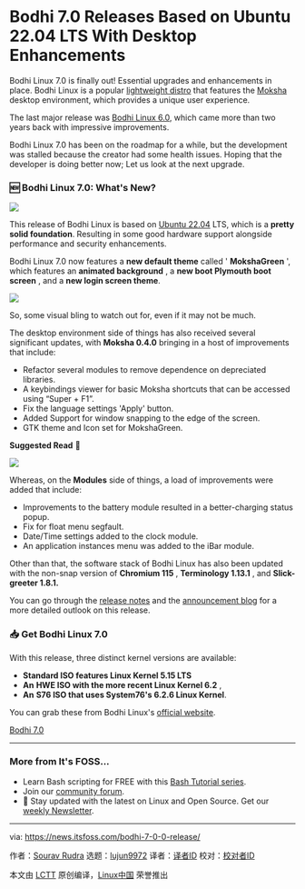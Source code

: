 [#]: subject: "Bodhi 7.0 Releases Based on Ubuntu 22.04 LTS With Desktop Enhancements"
[#]: via: "https://news.itsfoss.com/bodhi-7-0-0-release/"
[#]: author: "Sourav Rudra https://news.itsfoss.com/author/sourav/"
[#]: collector: "lujun9972"
[#]: translator: " "
[#]: reviewer: " "
[#]: publisher: " "
[#]: url: " "

Bodhi 7.0 Releases Based on Ubuntu 22.04 LTS With Desktop Enhancements
======
Bodhi Linux 7.0 is finally out! Essential upgrades and enhancements in
place.
Bodhi Linux is a popular [lightweight distro][1] that features the [Moksha][2] desktop environment, which provides a unique user experience.

The last major release was [Bodhi Linux 6.0][3], which came more than two years back with impressive improvements.

Bodhi Linux 7.0 has been on the roadmap for a while, but the development was stalled because the creator had some health issues. Hoping that the developer is doing better now; Let us look at the next upgrade.

### 🆕 Bodhi Linux 7.0: What's New?

![][4]

This release of Bodhi Linux is based on [Ubuntu 22.04][5] LTS, which is a **pretty solid foundation**. Resulting in some good hardware support alongside performance and security enhancements.

Bodhi Linux 7.0 now features a **new default theme** called ' **MokshaGreen** ', which features an **animated background** , a **new boot Plymouth boot screen** , and a **new login screen theme**.

![][6]

So, some visual bling to watch out for, even if it may not be much.

The desktop environment side of things has also received several significant updates, with **Moksha 0.4.0** bringing in a host of improvements that include:

  * Refactor several modules to remove dependence on depreciated libraries.
  * A keybindings viewer for basic Moksha shortcuts that can be accessed using “Super + F1”.
  * Fix the language settings 'Apply' button.
  * Added Support for window snapping to the edge of the screen.
  * GTK theme and Icon set for MokshaGreen.



**Suggested Read** 📖

![][7]

Whereas, on the **Modules** side of things, a load of improvements were added that include:

  * Improvements to the battery module resulted in a better-charging status popup.
  * Fix for float menu segfault.
  * Date/Time settings added to the clock module.
  * An application instances menu was added to the iBar module.



Other than that, the software stack of Bodhi Linux has also been updated with the non-snap version of **Chromium 115** , **Terminology 1.13.1** , and **Slick-greeter 1.8.1.**

You can go through the [release notes][8] and the [announcement blog][9] for a more detailed outlook on this release.

### 📥 Get Bodhi Linux 7.0

With this release, three distinct kernel versions are available:

  * **Standard ISO features Linux Kernel 5.15 LTS**
  * **An** **HWE ISO with the more recent Linux Kernel 6.2** ,
  * **An** **S76 ISO that uses System76's 6.2.6 Linux Kernel**.



You can grab these from Bodhi Linux's [official website][10].

[Bodhi 7.0][10]

* * *

### More from It's FOSS...

  * Learn Bash scripting for FREE with this [Bash Tutorial series][11].
  * Join our [community forum][12].
  * 📩 Stay updated with the latest on Linux and Open Source. Get our [weekly Newsletter][13].



--------------------------------------------------------------------------------

via: https://news.itsfoss.com/bodhi-7-0-0-release/

作者：[Sourav Rudra][a]
选题：[lujun9972][b]
译者：[译者ID](https://github.com/译者ID)
校对：[校对者ID](https://github.com/校对者ID)

本文由 [LCTT](https://github.com/LCTT/TranslateProject) 原创编译，[Linux中国](https://linux.cn/) 荣誉推出

[a]: https://news.itsfoss.com/author/sourav/
[b]: https://github.com/lujun9972
[1]: https://itsfoss.com/lightweight-linux-beginners/?ref=news.itsfoss.com
[2]: https://itsfoss.com/bodhi-linux-introduces-moksha-desktop/?ref=news.itsfoss.com
[3]: https://news.itsfoss.com/bodhi-linux-6-release/
[4]: https://news.itsfoss.com/content/images/2023/05/Bodhi_Linux_7.0_1.jpg
[5]: https://news.itsfoss.com/ubuntu-22-04-release/
[6]: https://news.itsfoss.com/content/images/2023/05/Bodhi_Linux_7.0_2.jpg
[7]: https://itsfoss.com/content/images/size/w256h256/2022/12/android-chrome-192x192.png
[8]: https://www.bodhilinux.com/release/7-0-0/?ref=news.itsfoss.com
[9]: https://www.bodhilinux.com/2023/08/21/introducing-bodhi-linux-7-0-a-landmark-release/?ref=news.itsfoss.com
[10]: https://www.bodhilinux.com/download/?ref=news.itsfoss.com
[11]: https://linuxhandbook.com/tag/bash-beginner/
[12]: https://itsfoss.community/
[13]: https://itsfoss.com/newsletter/
